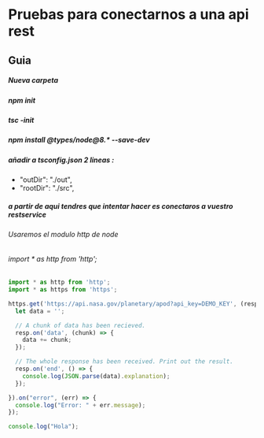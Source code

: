 # Pruebas para conectarnos a una api rest

## Guia

##### Nueva carpeta 
##### npm init
##### tsc -init
##### npm install @types/node@8.* --save-dev
##### añadir a tsconfig.json 2 lineas : 
  + "outDir": "./out",      
  + "rootDir": "./src",
  
##### a partir de aqui tendres que intentar hacer es conectaros a vuestro restservice
###### Usaremos el modulo http de node
###### import * as http from 'http';


```typescript
import * as http from 'http';
import * as https from 'https';

https.get('https://api.nasa.gov/planetary/apod?api_key=DEMO_KEY', (resp) => {
  let data = '';

  // A chunk of data has been recieved.
  resp.on('data', (chunk) => {
    data += chunk;
  });

  // The whole response has been received. Print out the result.
  resp.on('end', () => {
    console.log(JSON.parse(data).explanation);
  });

}).on("error", (err) => {
  console.log("Error: " + err.message);
});

console.log("Hola");
```
